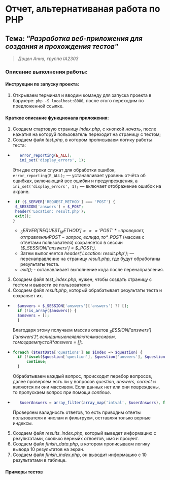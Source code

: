 # Отчет, альтернативаная работа по PHP
## Тема: *"Разработка веб-приложения для создания и прохождения тестов"*
> *Доцен Анна, группа IA2303*
### Описание выполнения работы:
#### Инструкции по запуску проекта:
1. Открываем терминал и вводим команду для запуска проекта в барузере: ```php -S localhost:8080```, после этого переходим по предложенной ссылке.
#### Краткое описание функционала приложения:
1. Создаем стартовую страницу *index.php*, с кнопкой *начать*, после нажатия на которуй пользователь переходит на страницу с тестом;
2. Создаем файл *test.php*, в котором прописываем логику работы теста:
- ```php
     error_reporting(E_ALL);
     ini_set('display_errors', 1);
     ```
   Эти две строки служат для обработки ошибок, ```error_reporting(E_ALL);``` — устанавливает уровень отчёта об ошибках, включающий все ошибки и предупреждения, а
```ini_set('display_errors', 1);``` — включает отображение ошибок на экране.
 - ```php
    if ($_SERVER['REQUEST_METHOD'] === 'POST') {
    $_SESSION['answers'] = $_POST;
    header('Location: result.php');
    exit();
   }
   ```
   - *$_SERVER['REQUEST_METHOD'] === 'POST'* - проверяет, отправлен ли POST-запрос, если да, то *$_POST* (массив с ответами пользователя) сохраняется в сессии *($_SESSION['answers'] = $_POST;)*.
   - Затем выполняется *header('Location: result.php');* — перенаправление на страницу *result.php*, где будут обработаны результаты теста.
   - *exit();* - останавливает выполнение кода после перенаправления.
3. Создаем файл *test_index.php*, нужен, чтобы создать страницу с тестом и вывести ее пользователю
4. Создаем файл *result.php*, который обрабатывает результаты теста и сохраняет их.
  - ```php
      $answers = $_SESSION['answers']['answers'] ?? [];
      if (!is_array($answers)) {
      $answers = [];
      }
      ```
    Благодаря этому получаем массив ответов *$_SESSION['answers']['answers']*, если данные не являются массивом, то моздаем пустой *$answers = [];*.
- ```php
  foreach ($testData['questions'] as $index => $question) {
    if (!isset($question['question'], $question['answers'], $question['correct']) || !is_array($question['answers']) || !is_array($question['correct'])) {
        continue;
    }
  ```
  Обрабатываем каждый вопрос, происходит перебор вопросов, далее проверяем есть ли у вопросов *question, answers, correct* и являются ли они массивом. Если данных нет или они повреждены, то пропускаем вопрос при помощи *continue*.
- ```php
     $userAnswers = array_filter(array_map('intval', $userAnswers), fn($val) => in_array($val, array_keys($question['answers'])));
    ```
  Проверяем валидность ответов, то есть приводим ответы пользователя к числам и фильтруем, осттавляя только верные индексы.
5. Создаем файл *results_index.php*, который выведет информацию с результатами, сколько верныйх отвоетов, имя и процент.
6. Создаем файл *finish_data.php*, в котором прописываем логику вывода 10 результатов на экран.
7. Создаем файл *finish_index.php*, он выводит информацию с 10 результатами в таблице.
#### Примеры тестов

  

  
